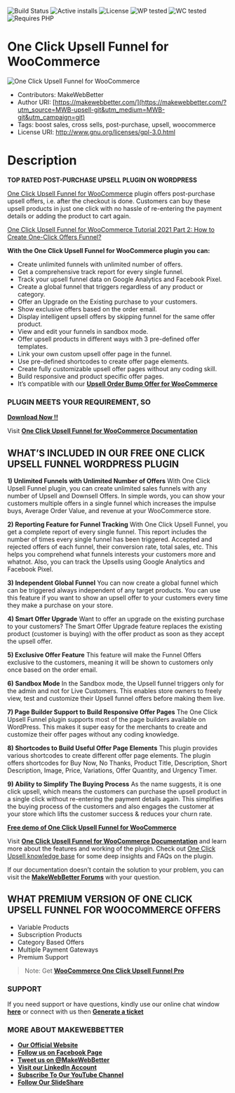 ![Build Status](https://img.shields.io/travis/twbs/bootstrap/master.svg) ![Active installs](https://img.shields.io/badge/Active-1000%2B-brightgreen) ![License](https://img.shields.io/badge/License-GPLv3%20or%20later-yellowgreen) ![WP tested](https://img.shields.io/badge/WP%20tested-5.8.1-brightgreen) ![WC tested](https://img.shields.io/badge/WC%20tested-5.8.0-brightgreen) ![Requires PHP](https://img.shields.io/badge/Requires%20PHP-5.6-blue)
# One Click Upsell Funnel for WooCommerce
![One Click Upsell Funnel for WooCommerce](https://ps.w.org/woo-one-click-upsell-funnel/assets/banner-772x250.jpg)
* Contributors: MakeWebBetter
* Author URI: [https://makewebbetter.com/](https://makewebbetter.com/?utm_source=MWB-upsell-git&utm_medium=MWB-git&utm_campaign=git)
* Tags: boost sales, cross sells, post-purchase, upsell, woocommerce
* License URI: http://www.gnu.org/licenses/gpl-3.0.html

# Description

**TOP RATED POST-PURCHASE UPSELL PLUGIN ON WORDPRESS**

[One Click Upsell Funnel for WooCommerce](https://wordpress.org/plugins/woo-one-click-upsell-funnel/) plugin offers post-purchase upsell offers, i.e. after the checkout is done. Customers can buy these upsell products in just one click with no hassle of re-entering the payment details or adding the product to cart again.

[One Click Upsell Funnel for WooCommerce Tutorial 2021 Part 2: How to Create One-Click Offers Funnel?
](https://youtu.be/PvyKF8WEkAk)

**With the One Click Upsell Funnel for WooCommerce plugin you can:**

* Create unlimited funnels with unlimited number of offers.
* Get a comprehensive track report for every single funnel.
* Track your upsell funnel data on Google Analytics and Facebook Pixel.
* Create a global funnel that triggers regardless of any product or category.
* Offer an Upgrade on the Existing purchase to your customers.
* Show exclusive offers based on the order email.
* Display intelligent upsell offers by skipping funnel for the same offer product.
* View and edit your funnels in sandbox mode.
* Offer upsell products in different ways with 3 pre-defined offer templates.
* Link your own custom upsell offer page in the funnel.
* Use pre-defined shortcodes to create offer page elements.
* Create fully customizable upsell offer pages without any coding skill.
* Build responsive and product specific offer pages.
* It’s compatible with our [**Upsell Order Bump Offer for WooCommerce**](https://wordpress.org/plugins/upsell-order-bump-offer-for-woocommerce/)

### PLUGIN MEETS YOUR REQUIREMENT, SO 
[**Download Now !!**](https://downloads.wordpress.org/plugin/woo-one-click-upsell-funnel.zip) 

Visit [**One Click Upsell Funnel for WooCommerce Documentation**](https://docs.makewebbetter.com/woocommerce-one-click-upsell-funnel/?utm_source=MWB-upsell-git&utm_medium=MWB-git&utm_campaign=MWB-upsell-git) 

## WHAT’S INCLUDED IN OUR FREE ONE CLICK UPSELL FUNNEL WORDPRESS PLUGIN

**1) Unlimited Funnels with Unlimited Number of Offers**
With One Click Upsell Funnel plugin, you can create unlimited sales funnels with any number of Upsell and Downsell Offers. In simple words, you can show your customers multiple offers in a single funnel which increases the impulse buys, Average Order Value, and revenue at your WooCommerce store.

**2) Reporting Feature for Funnel Tracking**
With One Click Upsell Funnel, you get a complete report of every single funnel. This report includes the number of times every single funnel has been triggered. Accepted and rejected offers of each funnel, their conversion rate, total sales, etc. This helps you comprehend what funnels interests your customers more and whatnot. Also, you can track the Upsells using Google Analytics and Facebook Pixel.

**3) Independent Global Funnel**
You can now create a global funnel which can be triggered always independent of any target products. You can use this feature if you want to show an upsell offer to your customers every time they make a purchase on your store.

**4) Smart Offer Upgrade**
Want to offer an upgrade on the existing purchase to your customers? The Smart Offer Upgrade feature replaces the existing product (customer is buying) with the offer product as soon as they accept the upsell offer.

**5) Exclusive Offer Feature**
This feature will make the Funnel Offers exclusive to the customers, meaning it will be shown to customers only once based on the order email.

**6) Sandbox Mode**
In the Sandbox mode, the Upsell funnel triggers only for the admin and not for Live Customers. This enables store owners to freely view, test and customize their Upsell funnel offers before making them live.

**7) Page Builder Support to Build Responsive Offer Pages**
The One Click Upsell Funnel plugin supports most of the page builders available on WordPress. This makes it super easy for the merchants to create and customize their offer pages without any coding knowledge.

**8) Shortcodes to Build Useful Offer Page Elements**
This plugin provides various shortcodes to create different offer page elements. The plugin offers shortcodes for Buy Now, No Thanks, Product Title, Description, Short Description, Image, Price, Variations, Offer Quantity, and Urgency Timer.

**9) Ability to Simplify The Buying Process**
As the name suggests, it is one click upsell, which means the customers can purchase the upsell product in a single click without re-entering the payment details again. This simplifies the buying process of the customers and also engages the customer at your store which lifts the customer success & reduces your churn rate.

[**Free demo of One Click Upsell Funnel for WooCommerce**](https://demo.makewebbetter.com/woocommerce-one-click-upsell-funnel/?utm_source=MWB-upsell-git&utm_medium=MWB-git&utm_campaign=MWB-upsell-git)

Visit [**One Click Upsell Funnel for WooCommerce Documentation**](https://docs.makewebbetter.com/woocommerce-one-click-upsell-funnel/?utm_source=MWB-upsell-git&utm_medium=MWB-git&utm_campaign=MWB-upsell-git) and learn more about the features and working of the plugin. Check out [One Click Upsell knowledge base](https://support.makewebbetter.com/wordpress-plugins-knowledge-base/category/woocommerce-one-click-upsell-funnel-pro-kb/?utm_source=MWB-upsell-git&utm_medium=MWB-git&utm_campaign=MWB-upsell-git) for some deep insights and FAQs on the plugin.

If our documentation doesn’t contain the solution to your problem, you can visit the [**MakeWebBetter Forums**](https://forums.makewebbetter.com/?utm_source=MWB-upsell-git&utm_medium=MWB-git&utm_campaign=MWB-upsell-git) with your question.

## WHAT PREMIUM VERSION OF ONE CLICK UPSELL FUNNEL FOR WOOCOMMERCE OFFERS

* Variable Products
* Subscription Products
* Category Based Offers
* Multiple Payment Gateways
* Premium Support

> Note:  Get [**WooCommerce One Click Upsell Funnel Pro**](https://makewebbetter.com/product/woocommerce-one-click-upsell-funnel-pro/?utm_source=MWB-upsell-git&utm_medium=MWB-git&utm_campaign=MWB-upsell-git)

### **SUPPORT**

If you need support or have questions, kindly use our online chat window [**here**](https://makewebbetter.com/?utm_source=MWB-upsell-git&utm_medium=MWB-git-page&utm_campaign=MWB-upsell-git) or connect with us then [**Generate a ticket**](https://makewebbetter.com/submit-query/?utm_source=MWB-upsell-git&utm_medium=MWB-git-page&utm_campaign=MWB-upsell-git)

### **MORE ABOUT MAKEWEBBETTER**

- [**Our Official Website**](https://makewebbetter.com/?utm_source=MWB-upsell-git&utm_medium=MWB-git&utm_campaign=git)
- [**Follow us on Facebook Page**](https://www.facebook.com/makewebbetter)
- [**Tweet us on @MakeWebBetter**](https://twitter.com/makewebbetter)
- [**Visit our LinkedIn Account**](https://www.linkedin.com/company/makewebbetter)
- [**Subscribe To Our YouTube Channel**](https://www.youtube.com/channel/UC7nYNf0JETOwW3GOD_EW2Ag)
- [**Follow Our SlideShare**](https://www.slideshare.net/MakeWebBetter)




